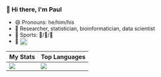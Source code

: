 ### :wave: Hi there, I'm Paul

* :smile: Pronouns: he/him/his
* :necktie: Researcher, statistician, bioinformatician, data scientist
* :muscle: Sports: :ski:/:tennis:/:runner:
* :eyes: <img align="center" src="https://gpvc.arturio.dev/pllittle" height="20" />

| My Stats | Top Languages |
| --- | --- |
| <a href="https://github-readme-streak-stats.herokuapp.com/?user=pllittle&hide_border=true&date_format=M%20j%5B%2C%20Y%5D&stroke=DD2727&fire=DD2727"><img src="https://github-readme-streak-stats.herokuapp.com/?user=pllittle&hide_border=true&date_format=M%20j%5B%2C%20Y%5D&stroke=DD2727&fire=DD2727" /></a> | <a href="https://github-readme-stats.vercel.app/api/top-langs/?username=pllittle&hide_border=true"><img src="https://github-readme-stats.vercel.app/api/top-langs/?username=pllittle&hide_border=true" /></a> |


<!--
**pllittle/pllittle** is a ✨ _special_ ✨ repository because its `README.md` (this file) appears on your GitHub profile.

Here are some ideas to get you started:

- 🔭 I’m currently working on ...
- 🌱 I’m currently learning ...
- 👯 I’m looking to collaborate on ...
- 🤔 I’m looking for help with ...
- 💬 Ask me about ...
- 📫 How to reach me: ...
- 😄 Pronouns: ...
- ⚡ Fun fact: ...
-->
